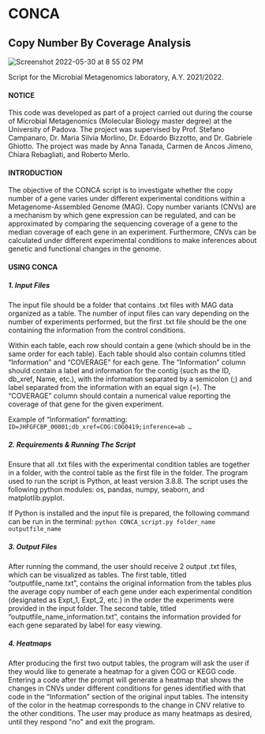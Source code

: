 # CONCA
## Copy Number By Coverage Analysis
![Screenshot 2022-05-30 at 8 55 02 PM](https://user-images.githubusercontent.com/106095564/171047633-a1a9676b-2b48-4cd7-924a-0c0b346c3186.png)

Script for the Microbial Metagenomics laboratory, A.Y. 2021/2022.

#### NOTICE
This code was developed as part of a project carried out during the course of Microbial Metagenomics (Molecular Biology master degree) at the University of Padova. The project was supervised by Prof. Stefano Campanaro, Dr. Maria Silvia Morlino, Dr. Edoardo Bizzotto, and Dr. Gabriele Ghiotto. The project was made by Anna Tanada, Carmen de Ancos Jimeno, Chiara Rebagliati, and Roberto Merlo.

#### INTRODUCTION
The objective of the CONCA script is to investigate whether the copy number of a gene varies under different experimental conditions within a Metagenome-Assembled Genome (MAG). Copy number variants (CNVs) are a mechanism by which gene expression can be regulated, and can be approximated by comparing the sequencing coverage of a gene to the median coverage of each gene in an experiment. Furthermore, CNVs can be calculated under different experimental conditions to make inferences about genetic and functional changes in the genome.

#### USING CONCA
##### 1. Input Files
 The input file should be a folder that contains .txt files with MAG data organized as a table. The number of input files can vary depending on the number of experiments performed, but the first .txt file should be the one containing the information from the control conditions.
 
 Within each table, each row should contain a gene (which should be in the same order for each table). Each table should also contain columns titled “Information” and “COVERAGE” for each gene. The “Information” column should contain a label and information for the contig (such as the ID, db_xref, Name, etc.), with the information separated by a semicolon (;) and label separated from the information with an equal sign (=). The “COVERAGE” column should contain a numerical value reporting the coverage of that gene for the given experiment.
 
 Example of “Information” formatting: ``ID=JHFGFCBP_00001;db_xref=COG:COG0419;inference=ab …``
 
 ##### 2. Requirements & Running The Script
 Ensure that all .txt files with the experimental condition tables are together in a folder, with the control table as the first file in the folder. The program used to run the script is Python, at least version 3.8.8. The script uses the following python modules: os, pandas, numpy, seaborn, and matplotlib.pyplot.
 
 If Python is installed and the input file is prepared, the following command can be run in the terminal:
``
python CONCA_script.py folder_name outputfile_name
``
##### 3. Output Files
After running the command, the user should receive 2 output .txt files, which can be visualized as tables.
The first table, titled “outputfile_name.txt”, contains the original information from the tables plus the average copy number of each gene under each experimental condition (designated as Expt_1, Expt_2, etc.) in the order the experiments were provided in the input folder.
The second table, titled “outputfile_name_information.txt”, contains the information provided for each gene separated by label for easy viewing.

##### 4. Heatmaps
After producing the first two output tables, the program will ask the user if they would like to generate a heatmap for a given COG or KEGG code. 
Entering a code after the prompt will generate a heatmap that shows the changes in CNVs under different conditions for genes identified with that code in the “Information” section of the original input tables. The intensity of the color in the heatmap corresponds to the change in CNV relative to the other conditions. The user may produce as many heatmaps as desired, until they respond "no" and exit the program.
